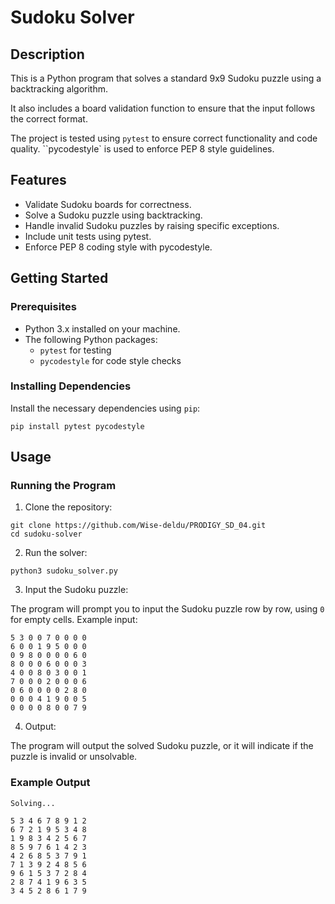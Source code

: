 # Sudoku Solver
## Description
This is a Python program that solves a standard 9x9 Sudoku puzzle using a backtracking algorithm. 

It also includes a board validation function to ensure that the input follows the correct format. 

The project is tested using `pytest` to ensure correct functionality and code quality. ``pycodestyle` is used to enforce PEP 8 style guidelines.

## Features
* Validate Sudoku boards for correctness.
* Solve a Sudoku puzzle using backtracking.
* Handle invalid Sudoku puzzles by raising specific exceptions.
* Include unit tests using pytest.
* Enforce PEP 8 coding style with pycodestyle.

## Getting Started
### Prerequisites
* Python 3.x installed on your machine.
* The following Python packages:
    * `pytest` for testing
    * `pycodestyle` for code style checks

### Installing Dependencies
Install the necessary dependencies using `pip`:

```
pip install pytest pycodestyle
```

## Usage
### Running the Program
1. Clone the repository:

```
git clone https://github.com/Wise-deldu/PRODIGY_SD_04.git
cd sudoku-solver
```

2. Run the solver:

```
python3 sudoku_solver.py
```

3. Input the Sudoku puzzle:

The program will prompt you to input the Sudoku puzzle row by row, using `0` for empty cells. Example input:

```
5 3 0 0 7 0 0 0 0
6 0 0 1 9 5 0 0 0
0 9 8 0 0 0 0 6 0
8 0 0 0 6 0 0 0 3
4 0 0 8 0 3 0 0 1
7 0 0 0 2 0 0 0 6
0 6 0 0 0 0 2 8 0
0 0 0 4 1 9 0 0 5
0 0 0 0 8 0 0 7 9
```

4. Output:

The program will output the solved Sudoku puzzle, or it will indicate if the puzzle is invalid or unsolvable.

### Example Output

```
Solving...

5 3 4 6 7 8 9 1 2
6 7 2 1 9 5 3 4 8
1 9 8 3 4 2 5 6 7
8 5 9 7 6 1 4 2 3
4 2 6 8 5 3 7 9 1
7 1 3 9 2 4 8 5 6
9 6 1 5 3 7 2 8 4
2 8 7 4 1 9 6 3 5
3 4 5 2 8 6 1 7 9
```

